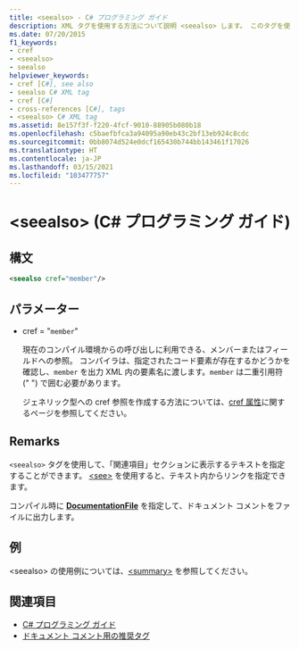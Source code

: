 ```yaml
---
title: <seealso> - C# プログラミング ガイド
description: XML タグを使用する方法について説明 <seealso> します。 このタグを使用して、「関連項目」セクションに表示するテキストを指定することができます。
ms.date: 07/20/2015
f1_keywords:
- cref
- <seealso>
- seealso
helpviewer_keywords:
- cref [C#], see also
- seealso C# XML tag
- cref [C#]
- cross-references [C#], tags
- <seealso> C# XML tag
ms.assetid: 8e157f3f-f220-4fcf-9010-88905b080b18
ms.openlocfilehash: c5baefbfca3a94095a90eb43c2bf13eb924c8cdc
ms.sourcegitcommit: 0bb8074d524e0dcf165430b744bb143461f17026
ms.translationtype: HT
ms.contentlocale: ja-JP
ms.lasthandoff: 03/15/2021
ms.locfileid: "103477757"
---
```

# <a name="seealso-c-programming-guide"></a>\<seealso> (C# プログラミング ガイド)

## <a name="syntax"></a>構文

```xml
<seealso cref="member"/>
```

## <a name="parameters"></a>パラメーター

- cref = "`member`"

  現在のコンパイル環境からの呼び出しに利用できる、メンバーまたはフィールドへの参照。 コンパイラは、指定されたコード要素が存在するかどうかを確認し、`member` を出力 XML 内の要素名に渡します。`member` は二重引用符 (" ") で囲む必要があります。

  ジェネリック型への cref 参照を作成する方法については、[cref 属性](./cref-attribute.md)に関するページを参照してください。

## <a name="remarks"></a>Remarks

`<seealso>` タグを使用して、「関連項目」セクションに表示するテキストを指定することができます。 [\<see>](./see.md) を使用すると、テキスト内からリンクを指定できます。

コンパイル時に [**DocumentationFile**](../../language-reference/compiler-options/output.md#documentationfile) を指定して、ドキュメント コメントをファイルに出力します。

## <a name="example"></a>例

\<seealso> の使用例については、[\<summary>](./summary.md) を参照してください。

## <a name="see-also"></a>関連項目

- [C# プログラミング ガイド](../index.md)
- [ドキュメント コメント用の推奨タグ](./recommended-tags-for-documentation-comments.md)
